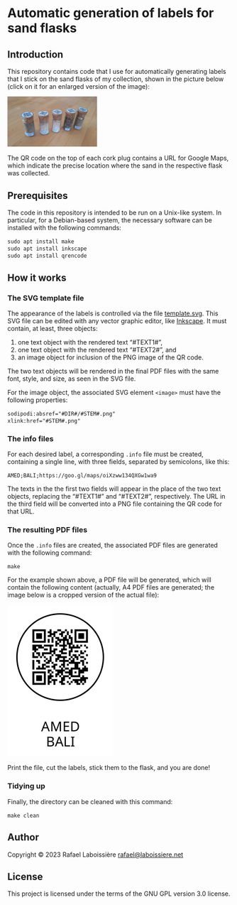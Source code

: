 Automatic generation of labels for sand flasks
==============================================


Introduction
------------

This repository contains code that I use for automatically generating labels that I stick on the sand flasks of my collection, shown in the picture below (click on it for an enlarged version of the image):

<img src="sand-flask-example.jpg" width=40% height=40%>

The QR code on the top of each cork plug contains a URL for Google Maps, which indicate the precise location where the sand in the respective flask was collected.


Prerequisites
-------------

The code in this repository is intended to be run on a Unix-like system. In particular, for a Debian-based system, the necessary software can be installed with the following commands:

```shell
sudo apt install make
sudo apt install inkscape
sudo apt install qrencode
```


How it works
------------

### The SVG template file

The appearance of the labels is controlled via the file [template.svg](template.svg). This SVG file can be edited with any vector graphic editor, like [Inkscape](https://inkscape.org/). It must contain, at least, three objects:

1. one text object with the rendered text “#TEXT1#”,
2. one text object with the rendered text “#TEXT2#”, and
3. an image object for inclusion of the PNG image of the QR code.

The two text objects will be rendered in the final PDF files with the same font, style, and size, as seen in the SVG file.

For the image object, the associated SVG element `<image>` must have the following properties:

```
sodipodi:absref="#DIR#/#STEM#.png"
xlink:href="#STEM#.png"
```

### The info files

For each desired label, a corresponding `.info` file must be created, containing a single line, with three fields, separated by semicolons, like this:

```
AMED;BALI;https://goo.gl/maps/oiXzww134QXGw1wa9
```

The texts in the the first two fields will appear in the place of the two text objects, replacing the “#TEXT1#” and “#TEXT2#”, respectively. The URL in the third field will be converted into a PNG file containing the QR code for that URL. 

### The resulting PDF files

Once the `.info` files are created, the associated PDF files are generated with the following command:

```shell
make
```

For the example shown above, a PDF file will be generated, which will contain the following content (actually, A4 PDF files are generated; the image below is a cropped version of the actual file):

![figure](label-example.png)

Print the file, cut the labels, stick them to the flask, and you are done!

### Tidying up

Finally, the directory can be cleaned with this command:

```shell
make clean
```


Author
------

Copyright © 2023  Rafael Laboissière <rafael@laboissiere.net>


License
-------

This project is licensed under the terms of the GNU GPL version 3.0 license.

<!---
Local Variables:
ispell-local-dictionary: "american"
eval: (auto-fill-mode -1)
eval: (visual-line-mode)
eval: (flyspell-mode)
End:
--->

<!--  LocalWords:  SVG PNG GPL Inkscape
 -->
